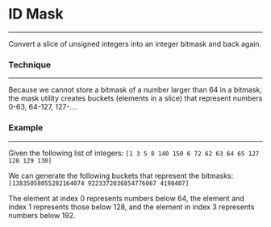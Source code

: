 # ID Mask
-------------

Convert a slice of unsigned integers into an integer bitmask and back again.

### Technique
-------------

Because we cannot store a bitmask of a number larger than 64 in a bitmask, the mask utility creates buckets (elements in a slice) that represent numbers 0-63, 64-127, 127-....

### Example
-------------
Given the following list of integers:
`[1 3 5 8 140 150 6 72 62 63 64 65 127 128 129 130]`

We can generate the following buckets that represent the bitmasks:
`[13835058055282164074 9223372036854776067 4198407]`

The element at index 0 represents numbers below 64, the element and index 1 represents those below 128, and the element in index 3 represents numbers below 192.